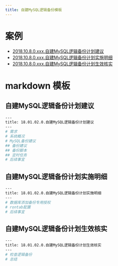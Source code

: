 ```yaml
---
title: 自建MySQL逻辑备份模板
---
```


# 案例

* [2018.10.8.0.xxx.自建MySQL逻辑备份计划建议](/mysql/dba_mysql/08-MySQL管理规范/demo/自建MySQL逻辑备份计划建议demo.html)
* [2018.10.8.0.xxx.自建MySQL逻辑备份计划实施明细](/mysql/dba_mysql/08-MySQL管理规范/demo/自建MySQL逻辑备份计划实施明细demo.html)
* [2018.10.8.0.xxx.自建MySQL逻辑备份计划生效核实](/mysql/dba_mysql/08-MySQL管理规范/demo/自建MySQL逻辑备份计划生效核实demo.html)

# markdown 模板

## 自建MySQL逻辑备份计划建议

~~~bash
---
title: 18.01.02.0.自建MySQL逻辑备份计划建议
---
# 需求
# 系统概况
# MySQL备份建议
## 备份建议
## 备份脚本
## 定时任务
# 后续事宜
~~~

## 自建MySQL逻辑备份计划实施明细

~~~bash
---
title: 18.01.02.0.自建MySQL逻辑备份计划实施明细
---
# 数据库添加备份专用授权
# rontab配置
# 后续事宜
~~~

## 自建MySQL逻辑备份计划生效核实

~~~bash
---
title: 18.01.02.0.自建MySQL逻辑备份计划生效核实
---
# 检查逻辑备份
# 总结
~~~


